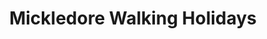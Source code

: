 ---
title: "Mickledore Walking Holidays"
url: /keswick/mickledore-walking-holidays/
shop: travel agency
---